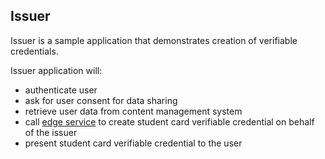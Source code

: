 ## Issuer

Issuer is a sample application that demonstrates creation of verifiable credentials. 

Issuer application will:
- authenticate user 
- ask for user consent for data sharing
- retrieve user data from content management system
- call [edge service](https://github.com/trustbloc/edge-service) to create student card verifiable credential on behalf of the issuer
- present student card verifiable credential to the user
